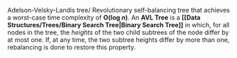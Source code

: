 Adelson-Velsky-Landis tree/
Revolutionary self-balancing tree that achieves a worst-case time complexity of **O(log _n_)**.
An **AVL Tree** is a **[[Data Structures/Trees/Binary Search Tree|Binary Search Tree]]** in which, for all nodes in the tree, the _heights_ of the two child subtrees of the node differ by at most one. If, at any time, the two subtree heights differ by more than one, rebalancing is done to restore this property.